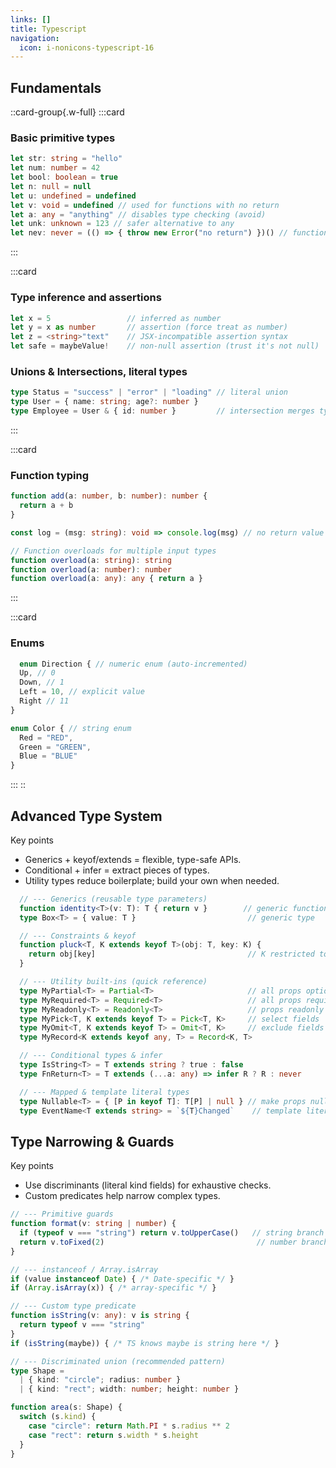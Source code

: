 ```yaml
---
links: []
title: Typescript
navigation:
  icon: i-nonicons-typescript-16
---
```

## Fundamentals

::card-group{.w-full}
  :::card
  ### Basic primitive types
  ```ts
  let str: string = "hello"
  let num: number = 42
  let bool: boolean = true
  let n: null = null
  let u: undefined = undefined
  let v: void = undefined // used for functions with no return
  let a: any = "anything" // disables type checking (avoid)
  let unk: unknown = 123 // safer alternative to any
  let nev: never = (() => { throw new Error("no return") })() // function never returns
  ```
  :::

  :::card
  ### Type inference and assertions
  ```ts
  let x = 5                 // inferred as number
  let y = x as number       // assertion (force treat as number)
  let z = <string>"text"    // JSX-incompatible assertion syntax
  let safe = maybeValue!    // non-null assertion (trust it's not null)
  ```
   ### Unions & Intersections, literal types
  ```ts
  type Status = "success" | "error" | "loading" // literal union
  type User = { name: string; age?: number }
  type Employee = User & { id: number }         // intersection merges types
  ```
  :::

  :::card
  ### Function typing

  ```ts
  function add(a: number, b: number): number {
    return a + b
  }

  const log = (msg: string): void => console.log(msg) // no return value

  // Function overloads for multiple input types
  function overload(a: string): string
  function overload(a: number): number
  function overload(a: any): any { return a }
  ```
  :::

  :::card
  ### Enums
  ```ts
    enum Direction { // numeric enum (auto-incremented)
    Up, // 0
    Down, // 1
    Left = 10, // explicit value
    Right // 11
  }

  enum Color { // string enum
    Red = "RED",
    Green = "GREEN",
    Blue = "BLUE"
  }
  ```
  :::
::

## Advanced Type System
Key points
- Generics + keyof/extends = flexible, type-safe APIs.
- Conditional + infer = extract pieces of types.
- Utility types reduce boilerplate; build your own when needed.

```ts
  // --- Generics (reusable type parameters)
  function identity<T>(v: T): T { return v }        // generic function
  type Box<T> = { value: T }                         // generic type

  // --- Constraints & keyof
  function pluck<T, K extends keyof T>(obj: T, key: K) {
    return obj[key]                                  // K restricted to object keys
  }

  // --- Utility built-ins (quick reference)
  type MyPartial<T> = Partial<T>                     // all props optional
  type MyRequired<T> = Required<T>                   // all props required
  type MyReadonly<T> = Readonly<T>                   // props readonly
  type MyPick<T, K extends keyof T> = Pick<T, K>     // select fields
  type MyOmit<T, K extends keyof T> = Omit<T, K>     // exclude fields
  type MyRecord<K extends keyof any, T> = Record<K, T>

  // --- Conditional types & infer
  type IsString<T> = T extends string ? true : false
  type FnReturn<T> = T extends (...a: any) => infer R ? R : never

  // --- Mapped & template literal types
  type Nullable<T> = { [P in keyof T]: T[P] | null } // make props nullable
  type EventName<T extends string> = `${T}Changed`    // template literal type

```
## Type Narrowing & Guards
Key points
- Use discriminants (literal kind fields) for exhaustive checks.
- Custom predicates help narrow complex types.
```ts
// --- Primitive guards
function format(v: string | number) {
  if (typeof v === "string") return v.toUpperCase()   // string branch
  return v.toFixed(2)                                  // number branch
}

// --- instanceof / Array.isArray
if (value instanceof Date) { /* Date-specific */ }
if (Array.isArray(x)) { /* array-specific */ }

// --- Custom type predicate
function isString(v: any): v is string {
  return typeof v === "string"
}
if (isString(maybe)) { /* TS knows maybe is string here */ }

// --- Discriminated union (recommended pattern)
type Shape =
  | { kind: "circle"; radius: number }
  | { kind: "rect"; width: number; height: number }

function area(s: Shape) {
  switch (s.kind) {
    case "circle": return Math.PI * s.radius ** 2
    case "rect": return s.width * s.height
  }
}
```



